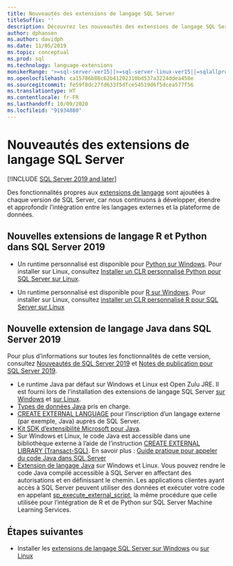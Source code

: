 ```yaml
---
title: Nouveautés des extensions de langage SQL Server
titleSuffix: ''
description: Découvrez les nouveautés des extensions de langage SQL Server qui développent, étendent et améliorent l’intégration entre les langages externes et la plateforme de données.
author: dphansen
ms.author: davidph
ms.date: 11/05/2019
ms.topic: conceptual
ms.prod: sql
ms.technology: language-extensions
monikerRange: '>=sql-server-ver15||>=sql-server-linux-ver15||=sqlallproducts-allversions'
ms.openlocfilehash: ca15786b88c62b41202310bd537a3224ddea458e
ms.sourcegitcommit: fe59f8dc27fd633f5dfce54519d6f5dcea577f56
ms.translationtype: HT
ms.contentlocale: fr-FR
ms.lasthandoff: 10/09/2020
ms.locfileid: "91934880"
---
```

# <a name="whats-new-in-sql-server-language-extensions"></a>Nouveautés des extensions de langage SQL Server
[!INCLUDE [SQL Server 2019 and later](../includes/applies-to-version/sqlserver2019.md)]

Des fonctionnalités propres aux [extensions de langage](language-extensions-overview.md) sont ajoutées à chaque version de SQL Server, car nous continuons à développer, étendre et approfondir l’intégration entre les langages externes et la plateforme de données.

## <a name="new-python-and-r-language-extensions-in-sql-server-2019"></a>Nouvelles extensions de langage R et Python dans SQL Server 2019

+ Un runtime personnalisé est disponible pour [Python sur Windows](../machine-learning/install/custom-runtime-python.md). Pour installer sur Linux, consultez [Installer un CLR personnalisé Python pour SQL Server sur Linux](../machine-learning/install/custom-runtime-python.md?view=sql-server-linux-ver15&preserve-view=true).

+ Un runtime personnalisé est disponible pour [R sur Windows](../machine-learning/install/custom-runtime-r.md). Pour installer sur Linux, consultez [installer un CLR personnalisé R pour SQL Server sur Linux](../machine-learning/install/custom-runtime-r.md?view=sql-server-linux-ver15&preserve-view=true)


## <a name="new-java-language-extension-in-sql-server-2019"></a>Nouvelle extension de langage Java dans SQL Server 2019

Pour plus d’informations sur toutes les fonctionnalités de cette version, consultez [Nouveautés de SQL Server 2019](../sql-server/what-s-new-in-sql-server-ver15.md) et [Notes de publication pour SQL Server 2019](../sql-server/sql-server-version-15-release-notes.md).

- Le runtime Java par défaut sur Windows et Linux est Open Zulu JRE. Il est fourni lors de l’installation des extensions de langage SQL Server [sur Windows](install/install-sql-server-language-extensions-on-windows.md) et [sur Linux](../linux/sql-server-linux-setup-language-extensions.md).
- [Types de données Java](how-to/java-to-sql-data-types.md) pris en charge.
- [CREATE EXTERNAL LANGUAGE](../t-sql/statements/create-external-language-transact-sql.md) pour l’inscription d’un langage externe (par exemple, Java) auprès de SQL Server.
- [Kit SDK d’extensibilité Microsoft pour Java](how-to/extensibility-sdk-java-sql-server.md).
- Sur Windows et Linux, le code Java est accessible dans une bibliothèque externe à l’aide de l’instruction [CREATE EXTERNAL LIBRARY (Transact-SQL)](../t-sql/statements/create-external-library-transact-sql.md). En savoir plus : [Guide pratique pour appeler du code Java dans SQL Server](how-to/call-java-from-sql.md)
- [Extension de langage Java](language-extensions-overview.md) sur Windows et Linux. Vous pouvez rendre le code Java compilé accessible à SQL Server en affectant des autorisations et en définissant le chemin. Les applications clientes ayant accès à SQL Server peuvent utiliser des données et exécuter votre code en appelant [sp_execute_external_script](../relational-databases/system-stored-procedures/sp-execute-external-script-transact-sql.md), la même procédure que celle utilisée pour l’intégration de R et de Python sur SQL Server Machine Learning Services.

## <a name="next-steps"></a>Étapes suivantes

+ Installer les [extensions de langage SQL Server sur Windows](install/install-sql-server-language-extensions-on-windows.md) ou [sur Linux](../linux/sql-server-linux-setup-language-extensions.md)